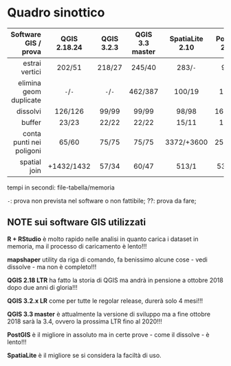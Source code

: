 # Quadro sinottico

Software GIS / prova    | QGIS 2.18.24  | QGIS 3.2.3 | QGIS 3.3 master|SpatiaLite 2.10|PostGIS 2.2.3 |mapshaper|R + RStudio
-----------------------:|:-------------:|:----------:|:--------------:|:-------------:|:------------:|:-------:|:---------:
estrai vertici           |202/51        |218/27      |245/40          |283/`-`        |9/40          |63/`-`   |43/22
elimina geom duplicate   |`-`/`-`       |`-`/`-`     |462/387         |100/19         |13/26         |136/`-`  |??/??
dissolvi                 |126/126       |99/99       |99/99           |98/98          |163/155       |3/`-`    |62/61
buffer                   |23/23         |22/22       |22/22           |15/11          |18/18         |`-`/`-`  |13/12
conta punti nei poligoni |65/60         |75/75       |75/75           |3372/+3600     |254/394       |64/`-`   |407/407
spatial join             |+1432/1432    |57/34       |60/47           |513/1          |530/26        |29/`-`   |??/??

tempi in secondi: file-tabella/memoria  

`-`: prova non prevista nel software o non fattibile; ??: prova da fare;


## NOTE sui software GIS utilizzati

**R + RStudio** è molto rapido nelle analisi in quanto carica i dataset in memoria, ma il processo di caricamento è lento!!!

**mapshaper** utility da riga di comando, fa benissimo alcune cose - vedi dissolve - ma non è completo!!!

**QGIS 2.18 LTR**  ha fatto la storia di QGIS ma andrà in pensione a ottobre 2018 dopo due anni di gloria!!!

**QGIS 3.2.x LR** come per tutte le regolar release, durerà solo 4 mesi!!!

**QGIS 3.3 master** è attualmente la versione di sviluppo ma a fine ottobre 2018 sarà la 3.4, ovvero la prossima LTR fino al 2020!!!

**PostGIS** è il migliore in assoluto ma in certe prove - come il dissolve - è lento!!!

**SpatiaLite** è il migliore se si considera la faciltà di uso.


